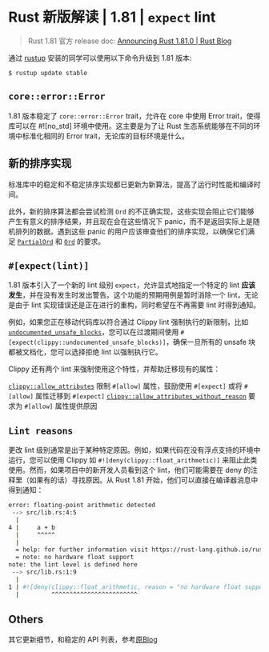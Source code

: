 # Rust 新版解读 | 1.81 | `expect` lint

> Rust 1.81 官方 release doc: [Announcing Rust 1.81.0 | Rust Blog](https://blog.rust-lang.org/2024/09/05/Rust-1.81.0.html)

通过 [rustup](https://www.rust-lang.org/tools/install) 安装的同学可以使用以下命令升级到 1.81 版本:

```shell
$ rustup update stable
```

## `core::error::Error`

1.81 版本稳定了 `core::error::Error` trait，允许在 core 中使用 Error trait，使得库可以在 #![no_std] 环境中使用。这主要是为了让 Rust 生态系统能够在不同的环境中标准化相同的 Error trait，无论库的目标环境是什么。

## 新的排序实现

标准库中的稳定和不稳定排序实现都已更新为新算法，提高了运行时性能和编译时间。

此外，新的排序算法都会尝试检测 `Ord` 的不正确实现，这些实现会阻止它们能够产生有意义的排序结果，并且现在会在这些情况下 panic，而不是返回实际上是随机排列的数据。遇到这些 panic 的用户应该审查他们的排序实现，以确保它们满足 [`PartialOrd`](https://doc.rust-lang.org/nightly/std/cmp/trait.PartialOrd.html) 和 [`Ord`](https://doc.rust-lang.org/nightly/std/cmp/trait.Ord.html) 的要求。

## `#[expect(lint)]`

1.81 版本引入了一个新的 lint 级别 `expect`，允许显式地指定一个特定的 lint **应该发生**，并在没有发生时发出警告。这个功能的预期用例是暂时消除一个 lint，无论是由于 lint 实现错误还是正在进行的重构，同时希望在不再需要 lint 时得到通知。

例如，如果您正在移动代码库以符合通过 Clippy lint 强制执行的新限制，比如 [`undocumented_unsafe_blocks`](https://rust-lang.github.io/rust-clippy/stable/index.html#/undocumented_unsafe_blocks)，您可以在过渡期间使用 `#[expect(clippy::undocumented_unsafe_blocks)]`，确保一旦所有的 unsafe 块都被文档化，您可以选择拒绝 lint 以强制执行它。

Clippy 还有两个 lint 来强制使用这个特性，并帮助迁移现有的属性：

[`clippy::allow_attributes`](https://rust-lang.github.io/rust-clippy/master/index.html#/allow_attributes) 限制 `#[allow]` 属性，鼓励使用 `#[expect]` 或将 `#[allow]` 属性迁移到 `#[expect]`
[`clippy::allow_attributes_without_reason`](https://rust-lang.github.io/rust-clippy/master/index.html#/allow_attributes_without_reason) 要求为 `#[allow]` 属性提供原因

## `Lint reasons`

更改 lint 级别通常是出于某种特定原因。例如，如果代码在没有浮点支持的环境中运行，您可以使用 Clippy 如 `#![deny(clippy::float_arithmetic)]` 来阻止此类使用。然而，如果项目中的新开发人员看到这个 lint，他们可能需要在 deny 的注释里（如果有的话）寻找原因。从 Rust 1.81 开始，他们可以直接在编译器消息中得到通知：

```bash
error: floating-point arithmetic detected
 --> src/lib.rs:4:5
  |
4 |     a + b
  |     ^^^^^
  |
  = help: for further information visit https://rust-lang.github.io/rust-clippy/master/index.html#float_arithmetic
  = note: no hardware float support
note: the lint level is defined here
 --> src/lib.rs:1:9
  |
1 | #![deny(clippy::float_arithmetic, reason = "no hardware float support")]
  |         ^^^^^^^^^^^^^^^^^^^^^^^^
```

## Others

其它更新细节，和稳定的 API 列表，参考[原Blog](https://blog.rust-lang.org/2024/09/05/Rust-1.81.0.html#stabilized-apis)
